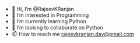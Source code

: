 - 👋 Hi, I’m @RajeevKRanjan
- 👀 I’m interested in Programming
- 🌱 I’m currently learning Python
- 💞️ I’m looking to collaborate on Python
- 📫 How to reach me rajeevkranjan.dav@gmail.com

<!---
RajeevKRanjan/RajeevKRanjan is a ✨ special ✨ repository because its `README.md` (this file) appears on your GitHub profile.
You can click the Preview link to take a look at your changes.
--->
